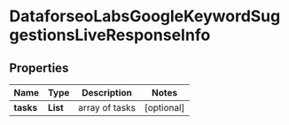 # DataforseoLabsGoogleKeywordSuggestionsLiveResponseInfo


## Properties

| Name | Type | Description | Notes |
|------------ | ------------- | ------------- | -------------|
**tasks** | **List<DataforseoLabsGoogleKeywordSuggestionsLiveTaskInfo>** | array of tasks |[optional]|